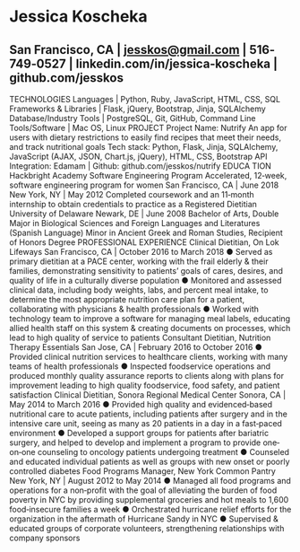 # Jessica Koscheka
## San Francisco, CA | jesskos@gmail.com | 516‐749‐0527 | linkedin.com/in/jessica‐koscheka | github.com/jesskos
TECHNOLOGIES
Languages | Python, Ruby, JavaScript, HTML, CSS, SQL
Frameworks & Libraries | Flask, jQuery, Bootstrap, Jinja, SQLAlchemy Database/Industry Tools | PostgreSQL, Git, GitHub, Command Line Tools/Software | Mac OS, Linux
PROJECT
Project Name: Nutrify
An app for users with dietary restrictions to easily find recipes that meet their needs, and track nutritional goals Tech stack: Python, Flask, Jinja, SQLAlchemy, JavaScript (AJAX, JSON, Chart.js, jQuery), HTML, CSS, Bootstrap API Integration: Edamam | Github: github.com/jesskos/nutrify
      EDUCA TION
Hackbright Academy
Software Engineering Program
Accelerated, 12‐week, software engineering program for women
 San Francisco, CA | June 2018
New York, NY | May 2012 Completed coursework and an 11‐month internship to obtain credentials to practice as a Registered Dietitian
University of Delaware Newark, DE | June 2008 Bachelor of Arts, Double Major in Biological Sciences and Foreign Languages and Literatures (Spanish Language) Minor in Ancient Greek and Roman Studies, Recipient of Honors Degree
PROFESSIONAL EXPERIENCE
Clinical Dietitian, On Lok Lifeways San Francisco, CA | October 2016 to March 2018
● Served as primary dietitian at a PACE center, working with the frail elderly & their families, demonstrating sensitivity to patients’ goals of cares, desires, and quality of life in a culturally diverse population
● Monitored and assessed clinical data, including body weights, labs, and percent meal intake, to determine the most appropriate nutrition care plan for a patient, collaborating with physicians & health professionals
● Worked with technology team to improve a software for managing meal labels, educating allied health staff on this system & creating documents on processes, which lead to high quality of service to patients
Consultant Dietitian, Nutrition Therapy Essentials San Jose, CA | February 2016 to October 2016
● Provided clinical nutrition services to healthcare clients, working with many teams of health professionals
● Inspected foodservice operations and produced monthly quality assurance reports to clients along with
plans for improvement leading to high quality foodservice, food safety, and patient satisfaction
Clinical Dietitian, Sonora Regional Medical Center Sonora, CA | May 2014 to March 2016
● Provided high quality and evidenced‐based nutritional care to acute patients, including patients after
surgery and in the intensive care unit, seeing as many as 20 patients in a day in a fast‐paced environment
● Developed a support groups for patients after bariatric surgery, and helped to develop and implement a
program to provide one‐on‐one counseling to oncology patients undergoing treatment
● Counseled and educated individual patients as well as groups with new onset or poorly controlled diabetes
Food Programs Manager, New York Common Pantry New York, NY | August 2012 to May 2014
● Managed all food programs and operations for a non‐profit with the goal of alleviating the burden of food poverty in NYC by providing supplemental groceries and hot meals to 1,600 food‐insecure families a week
● Orchestrated hurricane relief efforts for the organization in the aftermath of Hurricane Sandy in NYC
● Supervised & educated groups of corporate volunteers, strengthening relationships with company sponsors
